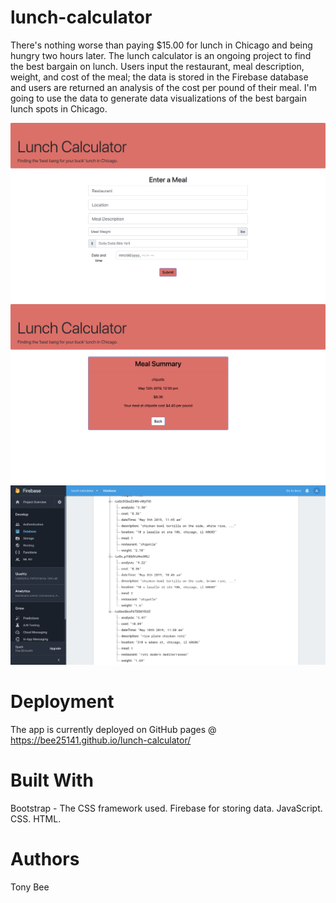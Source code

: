 # lunch-calculator
There's nothing worse than paying $15.00 for lunch in Chicago and being hungry two hours later. The lunch calculator is an ongoing project to find the best bargain on lunch. Users input the restaurant, meal description, weight, and cost of the meal; the data is stored in the Firebase database and users are returned an analysis of the cost per pound of their meal. I'm going to use the data to generate data visualizations of the best bargain lunch spots in Chicago.

![Lunch Calculator1](assets/images/lunch_calculator1.png)
![Lunch Calculator2](assets/images/lunch_calculator2.png)
![Lunch Calculator Firebase](assets/images/lunch_calculator_firebase.png)


# Deployment
The app is currently deployed on GitHub pages @ https://bee25141.github.io/lunch-calculator/

# Built With
Bootstrap - The CSS framework used.
Firebase for storing data.
JavaScript.
CSS.
HTML.

# Authors
Tony Bee